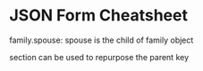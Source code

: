 # JSON Form Cheatsheet

family.spouse: spouse is the child of family object

section can be used to repurpose the parent key
